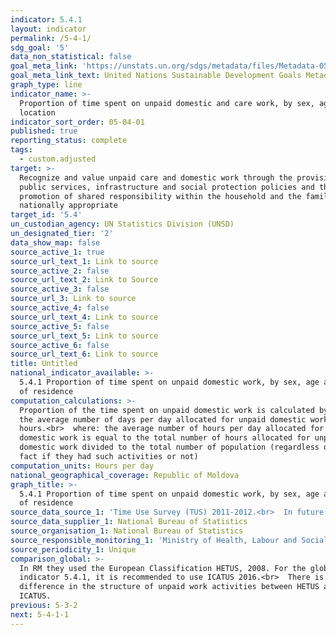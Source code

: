 ```yaml
---
indicator: 5.4.1
layout: indicator
permalink: /5-4-1/
sdg_goal: '5'
data_non_statistical: false
goal_meta_link: 'https://unstats.un.org/sdgs/metadata/files/Metadata-05-04-01.pdf'
goal_meta_link_text: United Nations Sustainable Development Goals Metadata (PDF 337 KB)
graph_type: line
indicator_name: >-
  Proportion of time spent on unpaid domestic and care work, by sex, age and
  location
indicator_sort_order: 05-04-01
published: true
reporting_status: complete
tags:
  - custom.adjusted
target: >-
  Recognize and value unpaid care and domestic work through the provision of
  public services, infrastructure and social protection policies and the
  promotion of shared responsibility within the household and the family as
  nationally appropriate
target_id: '5.4'
un_custodian_agency: UN Statistics Division (UNSD)
un_designated_tier: '2'
data_show_map: false
source_active_1: true
source_url_text_1: Link to source
source_active_2: false
source_url_text_2: Link to Source
source_active_3: false
source_url_3: Link to source
source_active_4: false
source_url_text_4: Link to source
source_active_5: false
source_url_text_5: Link to source
source_active_6: false
source_url_text_6: Link to source
title: Untitled
national_indicator_available: >-
  5.4.1 Proportion of time spent on unpaid domestic work, by sex, age and areas
  of residence
computation_calculations: >-
  Proportion of the time spent on unpaid domestic work is calculated by dividing
  the average number of days per day allocated for unpaid domestic work to 24
  hours.<br>  where: the average number of hours per day allocated for unpaid
  domestic work is equal to the total number of hours allocated for unpaid
  domestic work divided to the total number of population (regardless of the
  fact if they had such activities or not)
computation_units: Hours per day
national_geographical_coverage: Republic of Moldova
graph_title: >-
  5.4.1 Proportion of time spent on unpaid domestic work, by sex, age and areas
  of residence 
source_data_source_1: 'Time Use Survey (TUS) 2011-2012.<br>  In future: LFS module '
source_data_supplier_1: National Bureau of Statistics
source_organisation_1: National Bureau of Statistics
source_responsible_monitoring_1: 'Ministry of Health, Labour and Social Protection'
source_periodicity_1: Unique
comparison_global: >-
  In RM they used the European Classification HETUS, 2008. For the global
  indicator 5.4.1, it is recommended to use ICATUS 2016.<br>  There is
  difference in the structure of unpaid work activities between HETUS and
  ICATUS. 
previous: 5-3-2
next: 5-4-1-1
---
```

